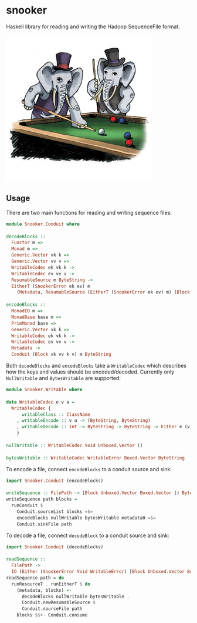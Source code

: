 snooker
=======

Haskell library for reading and writing the Hadoop SequenceFile format.

![Elephants playing snooker](img/elephant-snooker.png)

## Usage

There are two main functions for reading and writing sequence files:

```hs
module Snooker.Conduit where

decodeBlocks ::
  Functor m =>
  Monad m =>
  Generic.Vector vk k =>
  Generic.Vector vv v =>
  WritableCodec ek vk k ->
  WritableCodec ev vv v ->
  ResumableSource m ByteString ->
  EitherT (SnookerError ek ev) m
    (Metadata, ResumableSource (EitherT (SnookerError ek ev) m) (Block vk vv k v))

encodeBlocks ::
  MonadIO m =>
  MonadBase base m =>
  PrimMonad base =>
  Generic.Vector vk k =>
  WritableCodec ek vk k ->
  WritableCodec ev vv v ->
  Metadata ->
  Conduit (Block vk vv k v) m ByteString
```

Both `decodeBlocks` and `encodeBlocks` take a `WritableCodec` which
describes how the keys and values should be encoded/decoded. Currently
only `NullWritable` and `BytesWritable` are supported:

```hs
module Snooker.Writable where

data WritableCodec e v a =
  WritableCodec {
      writableClass :: ClassName
    , writableEncode :: v a -> (ByteString, ByteString)
    , writableDecode :: Int -> ByteString -> ByteString -> Either e (v a)
    }

nullWritable :: WritableCodec Void Unboxed.Vector ()

bytesWritable :: WritableCodec WritableError Boxed.Vector ByteString
```

To encode a file, connect `encodeBlocks` to a conduit source and sink:

```hs
import Snooker.Conduit (encodeBlocks)

writeSequence :: FilePath -> [Block Unboxed.Vector Boxed.Vector () ByteString] -> IO ()
writeSequence path blocks =
  runConduit $
    Conduit.sourceList blocks =$=
    encodeBlocks nullWritable bytesWritable metadata0 =$=
    Conduit.sinkFile path
```

To decode a file, connect `decodeBlock` to a conduit source and sink:

```hs
import Snooker.Conduit (decodeBlocks)

readSequence ::
  FilePath ->
  IO (Either (SnookerError Void WritableError) [Block Unboxed.Vector Boxed.Vector () ByteString])
readSequence path = do
  runResourceT . runEitherT $ do
    (metadata, blocks) <-
      decodeBlocks nullWritable bytesWritable .
      Conduit.newResumableSource $
      Conduit.sourceFile path
    blocks $$+- Conduit.consume
```
